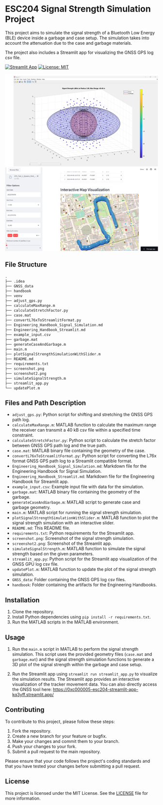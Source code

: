 # ESC204 Signal Strength Simulation Project

This project aims to simulate the signal strength of a Bluetooth Low Energy (BLE) device inside a garbage and case setup. The simulation takes into account the attenuation due to the case and garbage materials.

The project also includes a Streamlit app for visualizing the GNSS GPS log csv file.

[![Streamlit App](https://static.streamlit.io/badges/streamlit_badge_black_white.svg)](https://0xc000005-esc204-streamlit-app-kq3yff.streamlit.app/)
[![License: MIT](https://img.shields.io/badge/License-MIT-yellow.svg)](https://opensource.org/licenses/MIT)


![Simulation Screenshot](https://raw.githubusercontent.com/0xC000005/ESC204/main/screenshot.png)
![Website Screenshot](https://raw.githubusercontent.com/0xC000005/ESC204/main/screenshot2.png)
## File Structure

```angular2html
.
├── .idea
├── GNSS_data
├── handbook
├── venv
├── adjust_gps.py
├── calculateMaxRange.m
├── calculateStretchFactor.py
├── case.mat
├── convertL76xToStreamlitFormat.py
├── Engineering_Handbook_Signal_Simulation.md
├── Engineering_Handbook_Streamlit.md
├── example_input.csv
├── garbage.mat
├── generateCaseAndGarbage.m
├── main.m
├── plotSignalStrengthSimulationWithSlider.m
├── README.md
├── requirements.txt
├── screenshot.png
├── screenshot2.png
├── simulateSignalStrength.m
├── streamlit_app.py
└── updatePlot.m
```



## Files and Path Description

- `adjust_gps.py`: Python script for shifting and stretching the GNSS GPS path log.
- `calculateMaxRange.m`: MATLAB function to calculate the maximum range the receiver can transmit a 40 kB csv file within a specified time constraint.
- `calculateStretchFactor.py`: Python script to calculate the stretch factor between GNSS GPS path log and the true path.
- `case.mat`: MATLAB binary file containing the geometry of the case.
- `convertL76xToStreamlitFormat.py`: Python script for converting the L76x format GNSS GPS path log to a Streamlit compatible format.
- `Engineering_Handbook_Signal_Simulation.md`: Markdown file for the Engineering Handbook for Signal Simulation.
- `Engineering_Handbook_Streamlit.md`: Markdown file for the Engineering Handbook for Streamlit app.
- `example_input.csv`: Example input file with data for the simulation.
- `garbage.mat`: MATLAB binary file containing the geometry of the garbage.
- `generateCaseAndGarbage.m`: MATLAB script to generate case and garbage geometry.
- `main.m`: MATLAB script for running the signal strength simulation.
- `plotSignalStrengthSimulationWithSlider.m`: MATLAB function to plot the signal strength simulation with an interactive slider.
- `README.md`: This README file.
- `requirements.txt`: Python requirements for the Streamlit app.
- `screenshot.png`: Screenshot of the signal strength simulation.
- `screenshot2.png`: Screenshot of the Streamlit app.
- `simulateSignalStrength.m`: MATLAB function to simulate the signal strength based on the given parameters.
- `streamlit_app.py`: Python script for the Streamlit app visualization of the GNSS GPU log csv file.
- `updatePlot.m`: MATLAB function to update the plot of the signal strength simulation.
- `GNSS_data`: Folder containing the GNSS GPS log csv files.
- `handbook`: Folder containing the artifacts for the Engineering Handbooks.

## Installation

1. Clone the repository.
2. Install Python dependencies using `pip install -r requirements.txt`.
3. Run the MATLAB scripts in the MATLAB environment.

## Usage

1. Run the `main.m` script in MATLAB to perform the signal strength simulation. This script uses the provided geometry files (`case.mat` and `garbage.mat`) and the signal strength simulation functions to generate a 3D plot of the signal strength within the garbage and case setup.

2. Run the Streamlit app using `streamlit run streamlit_app.py` to visualize the simulation results. The Streamlit app provides an interactive visualization of the tracker movement data. You can also directly access the GNSS tool here: https://0xc000005-esc204-streamlit-app-kq3yff.streamlit.app/

## Contributing

To contribute to this project, please follow these steps:

1. Fork the repository.
2. Create a new branch for your feature or bugfix.
3. Make your changes and commit them to your branch.
4. Push your changes to your fork.
5. Submit a pull request to the main repository.

Please ensure that your code follows the project's coding standards and that you have tested your changes before submitting a pull request.

## License

This project is licensed under the MIT License. See the [LICENSE](LICENSE) file for more information.

